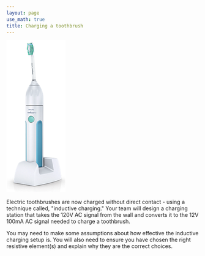```yaml
---
layout: page
use_math: true
title: Charging a toothbrush
---
```


![toothbrush][toothbrush]

Electric toothbrushes are now charged without direct contact - using a technique called, "inductive charging." Your team will design a charging station that takes the 120V AC signal from the wall and converts it to the 12V 100mA AC signal needed to charge a toothbrush.

You may need to make some assumptions about how effective the inductive charging setup is. You will also need to ensure you have chosen the right resistive element(s) and explain why they are the correct choices.

[toothbrush]: ./images/toothbrush.png
